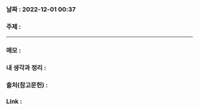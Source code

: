### 날짜 : 2022-12-01 00:37
### 주제 : 

---- 

### 메모 : 
>  


### 내 생각과 정리 : 


### 출처(참고문헌) : 


### Link : 
